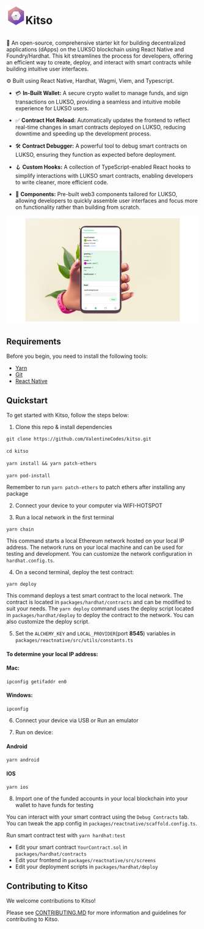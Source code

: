 <html>
<div style="display: flex; align-items: center;">

<span>
    <img src="./packages/reactnative/assets/images/app_logo.png" alt="contract debugger" style="display: inline-block; width: 50px; height: 50px;" />
</span>
<span>
    <h1 style="display: inline-block;">Kitso</h1>
</span>

</div>
</html>

🧪 An open-source, comprehensive starter kit for building decentralized applications (dApps) on the LUKSO blockchain using React Native and Foundry/Hardhat. This kit streamlines the process for developers, offering an efficient way to create, deploy, and interact with smart contracts while building intuitive user interfaces.

⚙️ Built using React Native, Hardhat, Wagmi, Viem, and Typescript.

- 💳 **In-Built Wallet:** A secure crypto wallet to manage funds, and sign transactions on LUKSO, providing a seamless and intuitive mobile experience for LUKSO users.
- ✅ **Contract Hot Reload:** Automatically updates the frontend to reflect real-time changes in smart contracts deployed on LUKSO, reducing downtime and speeding up the development process.
- 🛠️ **Contract Debugger:** A powerful tool to debug smart contracts on LUKSO, ensuring they function as expected before deployment.
- 🪝 **Custom Hooks:** A collection of TypeScript-enabled React hooks to simplify interactions with LUKSO smart contracts, enabling developers to write cleaner, more efficient code.

- 🧱 **Components:** Pre-built web3 components tailored for LUKSO, allowing developers to quickly assemble user interfaces and focus more on functionality rather than building from scratch.

![Contract Debugger](./kitso_debugger.png)

## Requirements

Before you begin, you need to install the following tools:

- [Yarn](https://classic.yarnpkg.com/lang/en/docs/install)
- [Git](https://git-scm.com/downloads)
- [React Native](https://reactnative.dev/docs/environment-setup?guide=native&platform=android)

## Quickstart

To get started with Kitso, follow the steps below:

1. Clone this repo & install dependencies

```
git clone https://github.com/ValentineCodes/kitso.git

cd kitso

yarn install && yarn patch-ethers

yarn pod-install
```

Remember to run `yarn patch-ethers` to patch ethers after installing any package

2. Connect your device to your computer via WIFI-HOTSPOT

3. Run a local network in the first terminal

```
yarn chain
```

This command starts a local Ethereum network hosted on your local IP address. The network runs on your local machine and can be used for testing and development. You can customize the network configuration in `hardhat.config.ts`.

4. On a second terminal, deploy the test contract:

```
yarn deploy
```

This command deploys a test smart contract to the local network. The contract is located in `packages/hardhat/contracts` and can be modified to suit your needs. The `yarn deploy` command uses the deploy script located in `packages/hardhat/deploy` to deploy the contract to the network. You can also customize the deploy script.

5. Set the `ALCHEMY_KEY` and `LOCAL_PROVIDER`(port **8545**) variables in `packages/reactnative/src/utils/constants.ts`

#### To determine your local IP address:

#### Mac:

```
ipconfig getifaddr en0
```

#### Windows:

```
ipconfig
```

6. Connect your device via USB or Run an emulator

7. Run on device:

#### Android

```
yarn android
```

#### IOS

```
yarn ios
```

8. Import one of the funded accounts in your local blockchain into your wallet to have funds for testing

You can interact with your smart contract using the `Debug Contracts` tab. You can tweak the app config in `packages/reactnative/scaffold.config.ts`.

Run smart contract test with `yarn hardhat:test`

- Edit your smart contract `YourContract.sol` in `packages/hardhat/contracts`
- Edit your frontend in `packages/reactnative/src/screens`
- Edit your deployment scripts in `packages/hardhat/deploy`

## Contributing to Kitso

We welcome contributions to Kitso!

Please see [CONTRIBUTING.MD](https://github.com/ValentineCodes/kitso/blob/main/CONTRIBUTING.md) for more information and guidelines for contributing to Kitso.
